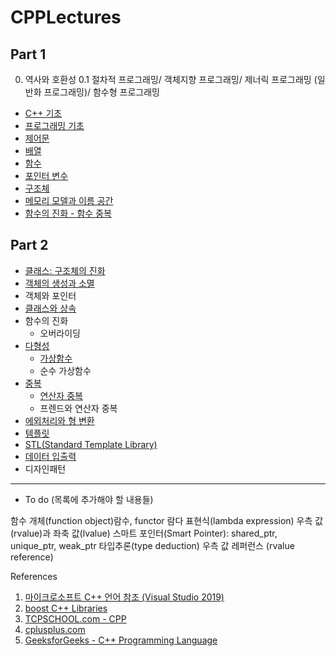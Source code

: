 # CPPLectures

## Part 1

0. 역사와 호환성
0.1 절차적 프로그래밍/ 객체지향 프로그래밍/ 제너릭 프로그래밍 (일반화 프로그래밍)/ 함수형 프로그래밍
* [C++ 기초](./C++기초)
* [프로그래밍 기초](./BasicProgramming)
* [제어문](./Control)
* [배열](./Array)
* [함수](./function)
* [포인터 변수](./Pointer) 
* [구조체](./Structure)
* [메모리 모델과 이름 공간](./MemoryModelAndNameSpace)
* [함수의 진화 - 함수 중복](./function/overload.md)

## Part 2

* [클래스: 구조체의 진화](./Class)
* [객체의 생성과 소멸](./Class/constructor_destructor.md) 
* 객체와 포인터
* [클래스와 상속](./Inheritance)
* 함수의 진화
  - 오버라이딩
* [다형성](./Polymorphism)
  - [가상함수](./Polymorphism/VirtualFunction.md)
  - 순수 가상함수
* [중복](./Overload)
  - [연산자 중복](./Overload/OperatorOverload.md)
  - 프렌드와 연산자 중복
* [에외처리와 형 변환](./Exception)
* [템플릿](./Template)
* [STL(Standard Template Library)](./STL)
* [데이터 입출력](./InputOutput)
* 디자인패턴

-------------------------------
* To do (목록에 추가해야 할 내용들)

함수 개체(function object)람수, functor
람다 표현식(lambda expression)
우측 값(rvalue)과 좌축 값(lvalue)
스마트 포인터(Smart Pointer): shared_ptr, unique_ptr, weak_ptr
타입추론(type deduction)
우측 값 레퍼런스 (rvalue reference)


References

1. [마이크로소프트 C++ 언어 참조 (Visual Studio 2019)](https://docs.microsoft.com/ko-kr/cpp/cpp/cpp-language-reference?view=vs-2019)
2. [boost C++ Libraries](https://www.boost.org/)
3. [TCPSCHOOL.com - CPP](http://tcpschool.com/cpp/intro)
4. [cplusplus.com](http://www.cplusplus.com/)
5. [GeeksforGeeks - C++ Programming Language](https://www.geeksforgeeks.org/c-plus-plus/)


